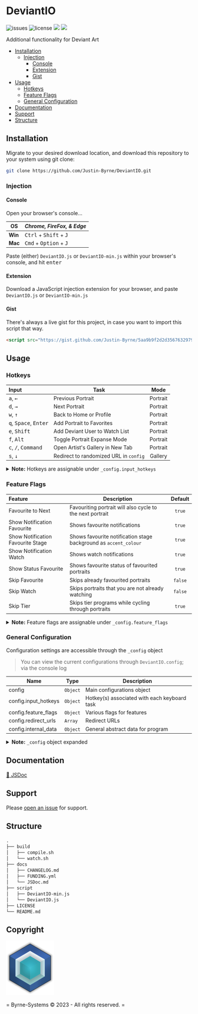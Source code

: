 # DeviantIO

![issues](https://img.shields.io/github/issues/Justin-Byrne/DeviantIO?style=flat-square)
![license](https://img.shields.io/github/license/Justin-Byrne/DeviantIO?style=flat-square)
<img src="https://img.shields.io/badge/Version-0.0.3-green?style=flat-square" />
<img src="https://img.shields.io/github/languages/code-size/Justin-Byrne/DeviantIO?style=flat-square" />

Additional functionality for Deviant Art

- [Installation](#installation)
  - [Injection](#injection)
    - [Console](#console)
    - [Extension](#extension)
    - [Gist](#gist)
- [Usage](#usage)
  - [Hotkeys](#hotkeys)
  - [Feature Flags](#feature-flags)
  - [General Configuration](#general-configuration)
- [Documentation](#documentation)
- [Support](#support)
- [Structure](#structure)

## Installation

Migrate to your desired download location, and download this repository to your system using git clone:

```sh
git clone https://github.com/Justin-Byrne/DeviantIO.git
```

### Injection

#### Console

Open your browser's console...

| OS      | *Chrome, FireFox, & Edge* 						   |
| ------- | -------------------------------------------------- |
| **Win** | <kbd>Ctrl</kbd> + <kbd>Shift</kbd>  + <kbd>J</kbd> |
| **Mac** | <kbd>Cmd</kbd>  + <kbd>Option</kbd> + <kbd>J</kbd> |

Paste (either) `DeviantIO.js` or `DeviantIO-min.js` within your browser's console, and hit <kbd>enter</kbd>

#### Extension

Download a JavaScript injection extension for your browser, and paste `DeviantIO.js` or `DeviantIO-min.js`

#### Gist

There's always a live gist for this project, in case you want to import this script that way.

```HTML
<script src="https://gist.github.com/Justin-Byrne/5aa9b9f2d2d3567632979e48126900b1.js"></script>
```

## Usage

### Hotkeys

| Input                                            | Task                                     | Mode     |
| :----------------------------------------------- | ---------------------------------------- | :------: |
| <kbd>a</kbd>, <kbd>←</kbd>                       | Previous Portrait                        | Portrait |
| <kbd>d</kbd>, <kbd>→</kbd>                       | Next Portrait                            | Portrait |
| <kbd>w</kbd>, <kbd>↑</kbd>                       | Back to Home or Profile                  | Portrait |
| <kbd>q</kbd>, <kbd>Space</kbd>, <kbd>Enter</kbd> | Add Portrait to Favorites                | Portrait |
| <kbd>e</kbd>, <kbd>Shift</kbd>                   | Add Deviant User to Watch List           | Portrait |
| <kbd>f</kbd>, <kbd>Alt</kbd>                     | Toggle Portrait Expanse Mode             | Portrait |
| <kbd>c</kbd>, <kbd>/</kbd>, <kbd>Command</kbd>   | Open Artist's Gallery in New Tab         | Portrait |
| <kbd>s</kbd>, <kbd>↓</kbd>                       | Redirect to randomized URL in `config`   | Gallery  |

<details>

<summary><b>Note:</b> Hotkeys are assignable under <code>_config.input_hotkeys</code></summary>

```Javascript
let _config =
{
    input_hotkeys:
    {
        previous:  [ "a", "left"           ],       // [Portrait Mode] : Hotkey(s) to go to the previous portrait
        next:      [ "d", "right"          ],       // [Portrait Mode] : Hotkey(s) to go to the next portrait
        home:      [ "w", "up"             ],       // [Portrait Mode] : Hotkey(s) to go to the main gallery page
        favourite: [ "q", "space", "enter" ],       // [Portrait Mode] : Hotkey(s) to add picture to favourites
        watch:     [ "e", "shift"          ],       // [Portrait Mode] : Hotkey(s) to add user to watch list
        expand:    [ "f", "alt"            ],       // [Portrait Mode] : Hotkey(s) to toggle portrait expanse mode
        user:      [ "c", "/",   "command" ],       // [Portrait Mode] : Hotkey(s) to open current artist's gallery
        redirect:  [ "s", "down"           ]        //     [All Modes] : Hotkey(s) to open a new window with a random redirect; @see _config.redirect_urls
    },
    ...
}
```

</details>

### Feature Flags

| Feature                           | Description                                                       | Default |
| :-------------------------------- | ----------------------------------------------------------------- | :-----: |
| Favourite to Next                 | Favouriting portrait will also cycle to the next portrait         | `true`  |
| Show Notification Favourite       | Shows favourite notifications                                     | `true`  |
| Show Notification Favourite Stage | Shows favourite notification stage background as `accent_colour`  | `true`  |
| Show Notification Watch           | Shows watch notifications                                         | `true`  |
| Show Status Favourite             | Shows favourite status of favourited portraits                    | `true`  |
| Skip Favourite                    | Skips already favourited portraits                                | `false` |
| Skip Watch                        | Skips portraits that you are not already watching                 | `false` |
| Skip Tier                         | Skips tier programs while cycling through portraits               | `true`  |

<details>

<summary><b>Note:</b> Feature flags are assignable under <code>_config.feature_flags</code></summary>

```Javascript
let _config =
{
    ... ,
    feature_flags:
    {
        favourite_to_next:                  true,   // [Portrait Mode] : Favouriting portrait will also cycle to the next portrait
        show_notification_favourite:        true,   // [Portrait Mode] : Shows favourite notifications
        show_notification_favourite_stage:  true,   // [Portrait Mode] : Shows favourite notification stage background as accent_colour: @see _config.internal_data.accent_colour
        show_notification_watch:            true,   // [Portrait Mode] : Shows watch notifications
        show_status_favourite:              true,   //  [Gallery Mode] : Shows favourite status of favourited portraits
        skip_favourite:                     false,  // [Portrait Mode] : Skips already favourited portraits
        skip_watch:                         false,  // [Portrait Mode] : Skips portraits that you are not already watching
        skip_tier:                          true,   // [Portrait Mode] : Skips tier programs while cycling through portraits
    },
    ...
}
```
</details>

### General Configuration

Configuration settings are accessible through the `_config` object

> You can view the current configurations through `DeviantIO.config`; via the console log

| Name                 | Type      | Description                                  |
| -------------------- | --------- | -------------------------------------------- |
| config               | `Object`  | Main configurations object                   |
| config.input_hotkeys | `Object`  | Hotkey(s) associated with each keyboard task |
| config.feature_flags | `Object`  | Various flags for features                   |
| config.redirect_urls | `Array`   | Redirect URLs                                |
| config.internal_data | `Object`  | General abstract data for program            |

<details>

<summary><b>Note:</b> <code>_config</code> object expanded</summary>

```Javascript
/**
 * Main configuration settings
 * @private
 * @constant        {Object} _config                                        Main configurations object
 * @param           {Object} _config.input_hotkeys                          Hotkey(s) associated with each keyboard task; @see _keyboard_tasks
 * @param           {Object} _config.feature_flags                          Various flags for features
 * @param           {Array}  _config.redirect_urls                          Redirect URLs
 * @param           {Object} _config.internal_data                          General abstract data for program
 */
let _config =
{
    input_hotkeys:
    {
        previous:  [ "a", "left"           ],       // [Portrait Mode] : Hotkey(s) to go to the previous portrait
        next:      [ "d", "right"          ],       // [Portrait Mode] : Hotkey(s) to go to the next portrait
        home:      [ "w", "up"             ],       // [Portrait Mode] : Hotkey(s) to go to the main gallery page
        favourite: [ "q", "space", "enter" ],       // [Portrait Mode] : Hotkey(s) to add picture to favourites
        watch:     [ "e", "shift"          ],       // [Portrait Mode] : Hotkey(s) to add user to watch list
        expand:    [ "f", "alt"            ],       // [Portrait Mode] : Hotkey(s) to toggle portrait expanse mode
        user:      [ "c", "/",   "command" ],       // [Portrait Mode] : Hotkey(s) to open current artist's gallery
        redirect:  [ "r", "down"           ]        //     [All Modes] : Hotkey(s) to open a new window with a random redirect; @see _config.redirect_urls
    },
    feature_flags:
    {
        favourite_to_next:                  true,   // [Portrait Mode] : Favouriting portrait will also cycle to the next portrait
        show_notification_favourite:        true,   // [Portrait Mode] : Shows favourite notifications
        show_notification_favourite_stage:  true,   // [Portrait Mode] : Shows favourite notification stage background as accent_colour: @see _config.internal_data.accent_colour
        show_notification_watch:            true,   // [Portrait Mode] : Shows watch notifications
        show_status_favourite:              true,   //  [Gallery Mode] : Shows favourite status of favourited portraits
        skip_favourite:                     false,  // [Portrait Mode] : Skips already favourited portraits
        skip_watch:                         false,  // [Portrait Mode] : Skips portraits that you are not already watching
        skip_tier:                          true,   // [Portrait Mode] : Skips tier programs while cycling through portraits
    },
    redirect_urls:
    [
        "https://google.com",
        "https://gmail.com",
        "https://github.com",
        "https://trello.com"
    ],
    internal_data:
    {
        accent_colour: 'rgba(118, 228, 177, 1)',            // Favourited accent colour
        time_interval: 500,                                 // How often to update this script
        url_reference: undefined,                           // Present Deviant Art URL; defined at runtime
        deviantarturl: 'https://www.deviantart.com',        // Base Deviant Art URL
        mousetrap_cdn: '//cdnjs.cloudflare.com/ajax/libs/mousetrap/1.4.6/mousetrap.min.js',         // Mousetrap CDN address
        ui_data_hooks:
        {
            watch:     "[data-hook='user_watch_button']",   // Data hook for watch button
            favourite: "[data-hook='fave_button']",         // Data hook for favourite button
            stage:     "[data-hook='art_stage']",           // Data hook for background art stage of Portraits
            thumbs:    "[data-hook='deviation_std_thumb']", // Data hook for Portrait thumbnails
            user:      "[data-hook='user_link']",           // Data hook for user link
            action:    "[data-hook='action_bar']",          // Data hook for action bar
            meta:      "[data-hook='deviation_meta']"       // Data hook for deviation meta data
        },
        picture_rules:
        {
            off:                                            // Rules for non-favourited elements
            {
                border:    'none',
                boxShadow: 'none',
                opacity:    1
            },
            on:                                             // Rules for favourited elements
            {
                border:    `2px solid %ACCENT_COLOUR%`,
                boxShadow: `0px 0px 5px 2px %ACCENT_COLOUR%`,
                opacity:    0.5
            }
        }
    }
}
```

</details>

## Documentation

[:book: JSDoc](https://github.com/Justin-Byrne/DeviantIO/blob/main/docs/JSDoc.md)


## Support

Please [open an issue](https://github.com/Justin-Byrne/DeviantIO/issues/new) for support.

## Structure

```
.
├── build
│   ├── compile.sh
│   └── watch.sh
├── docs
│   ├── CHANGELOG.md
│   ├── FUNDING.yml
│   └── JSDoc.md
├── script
│   ├── DeviantIO-min.js
│   └── DeviantIO.js
├── LICENSE
└── README.md
```
 
## Copyright

![Byrne-Systems](https://github.com/Justin-Byrne/DeviantIO/blob/main/images/cube_sm.png)

= Byrne-Systems © 2023 - All rights reserved. =
